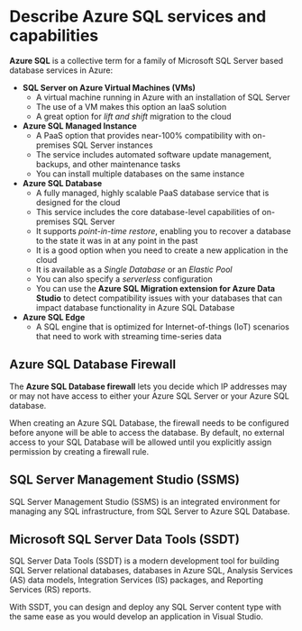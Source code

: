 # Describe Azure SQL services and capabilities

**Azure SQL** is a collective term for a family of Microsoft SQL Server based database services in Azure:
- **SQL Server on Azure Virtual Machines (VMs)**
    - A virtual machine running in Azure with an installation of SQL Server
    - The use of a VM makes this option an IaaS solution
    - A great option for *lift and shift* migration to the cloud
- **Azure SQL Managed Instance**
    - A PaaS option that provides near-100% compatibility with on-premises SQL Server instances
    - The service includes automated software update management, backups, and other maintenance tasks
    - You can install multiple databases on the same instance
- **Azure SQL Database** 
    - A fully managed, highly scalable PaaS database service that is designed for the cloud
    - This service includes the core database-level capabilities of on-premises SQL Server
    - It supports *point-in-time restore*, enabling you to recover a database to the state it was in at any point in the past
    - It is a good option when you need to create a new application in the cloud
    - It is available as a *Single Database* or an *Elastic Pool*
    - You can also specify a *serverless* configuration
    - You can use the **Azure SQL Migration extension for Azure Data Studio** to detect compatibility issues with your databases that can impact database functionality in Azure SQL Database
- **Azure SQL Edge** 
    - A SQL engine that is optimized for Internet-of-things (IoT) scenarios that need to work with streaming time-series data

## Azure SQL Database Firewall

The **Azure SQL Database firewall** lets you decide which IP addresses may or may not have access to either your Azure SQL Server or your Azure SQL database. 

When creating an Azure SQL Database, the firewall needs to be configured before anyone will be able to access the database. By default, no external access to your SQL Database will be allowed until you explicitly assign permission by creating a firewall rule.
 
## SQL Server Management Studio (SSMS)

SQL Server Management Studio (SSMS) is an integrated environment for managing any SQL infrastructure, from SQL Server to Azure SQL Database.

## Microsoft SQL Server Data Tools (SSDT)

SQL Server Data Tools (SSDT) is a modern development tool for building SQL Server relational databases, databases in Azure SQL, Analysis Services (AS) data models, Integration Services (IS) packages, and Reporting Services (RS) reports. 

With SSDT, you can design and deploy any SQL Server content type with the same ease as you would develop an application in Visual Studio.
